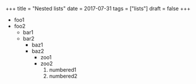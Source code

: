 +++
title = "Nested lists"
date = 2017-07-31
tags = ["lists"]
draft = false
+++

-   foo1
-   foo2
    -   bar1
    -   bar2
        -   baz1
        -   baz2
            -   zoo1
            -   zoo2
                1.  numbered1
                2.  numbered2
